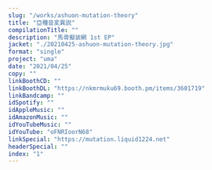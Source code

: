 ```yaml
---
slug: "/works/ashuon-mutation-theory"
title: "亞種音変異説"
compilationTitle: ""
description: "馬骨擬装網 1st EP"
jacket: "./20210425-ashuon-mutation-theory.jpg"
format: "single"
project: "uma"
date: "2021/04/25"
copy: ""
linkBoothCD: ""
linkBoothDL: "https://nkmrmuku69.booth.pm/items/3601719"
linkBandcamp: ""
idSpotify: ""
idAppleMusic: ""
idAmazonMusic: ""
idYouTubeMusic: ""
idYouTube: "oFNRIoorN68"
linkSpecial: "https://mutation.liquid1224.net"
headerSpecial: ""
index: "1"
---
```

